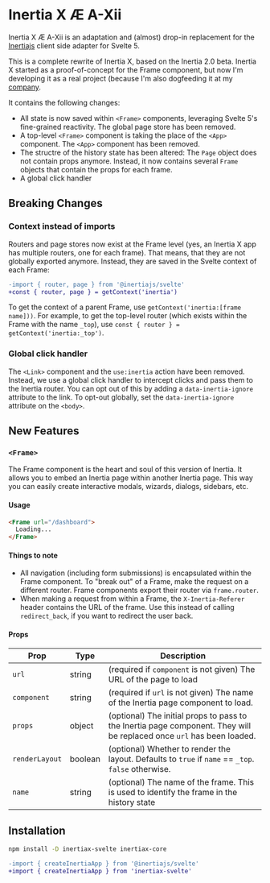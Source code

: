 # Inertia X Æ A-Xii

Inertia X Æ A-Xii is an adaptation and (almost) drop-in replacement for the [Inertiajs](https://inertiajs.com) client side adapter for Svelte 5.

This is a complete rewrite of Inertia X, based on the Inertia 2.0 beta. Inertia X started as a proof-of-concept for the Frame component, but now I'm developing it as a real project (because I'm also dogfeeding it at my [company](https://www.shitcoinsociety.com).

It contains the following changes:

* All state is now saved within `<Frame>` components, leveraging Svelte 5's fine-grained reactivity. The global page store has been removed. 
* A top-level `<Frame>` component is taking the place of the `<App>` component. The `<App>` component has been removed.
* The structre of the history state has been altered: The `Page` object does not contain props anymore. Instead, it now contains several `Frame` objects that contain the props for each frame.
* A global click handler

## Breaking Changes

### Context instead of imports

Routers and page stores now exist at the Frame level (yes, an Inertia X app has multiple routers, one for each frame). That means, that they are not globally exported anymore. Instead, they are saved in the Svelte context of each Frame:

```diff
-import { router, page } from '@inertiajs/svelte'
+const { router, page } = getContext('inertia')
```

To get the context of a parent Frame, use `getContext('inertia:[frame name]))`. For example, to get the top-level router (which exists within the Frame with the name `_top`), use `const { router } = getContext('inertia:_top')`.

### Global click handler

The `<Link>` component and the `use:inertia` action have been removed. Instead, we use a global click handler to intercept clicks and pass them to the Inertia router. You can opt out of this by adding a `data-inertia-ignore` attribute to the link. To opt-out globally, set the `data-inertia-ignore` attribute on the `<body>`.

## New Features

### `<Frame>`

The Frame component is the heart and soul of this version of Inertia. It allows you to embed an Inertia page within another Inertia page. This way you can easily create interactive modals, wizards, dialogs, sidebars, etc.

#### Usage

```html
<Frame url="/dashboard">
  Loading...
</Frame>
```

#### Things to note

* All navigation (including form submissions) is encapsulated within the Frame component. To "break out" of a Frame, make the request on a different router. Frame components export their router via `frame.router`.
* When making a request from within a Frame, the `X-Inertia-Referer` header contains the URL of the frame. Use this instead of calling `redirect_back`, if you want to redirect the user back.

#### Props

| Prop | Type | Description |
| --- | --- | --- |
| `url` | string | (required if `component` is not given) The URL of the page to load |
| `component` | string | (required if `url` is not given) The name of the Inertia page component to load. |
| `props` | object | (optional) The initial props to pass to the Inertia page component. They will be replaced once `url` has been loaded. |
| `renderLayout` | boolean | (optional) Whether to render the layout. Defaults to `true` if `name` == `_top`. `false` otherwise. |
| `name` | string | (optional) The name of the frame. This is used to identify the frame in the history state |

## Installation

```bash
npm install -D inertiax-svelte inertiax-core
```

```diff
-import { createInertiaApp } from '@inertiajs/svelte'
+import { createInertiaApp } from 'inertiax-svelte'
```
